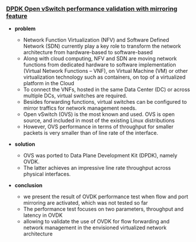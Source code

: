 ### [DPDK Open vSwitch performance validation with mirroring feature](http://ieeexplore.ieee.org/stamp/stamp.jsp?tp=&arnumber=7500387)

- **problem**
  - Network Function Virtualization (NFV) and Software Defined Network (SDN) currently play a key role to transform the network architecture from hardware-based to software-based
  - Along with cloud computing, NFV and SDN are moving network functions from dedicated hardware to software implementation (Virtual Network Functions – VNF), on Virtual Machine (VM) or other virtualization technology such as containers, on top of a virtualized platform in the Cloud
  -  To connect the VNFs, hosted in the same Data Center (DC) or across multiple DCs, virtual switches are required.
  - Besides forwarding functions, virtual switches can be configured to mirror traffics for network management needs.
  - Open vSwitch (OVS) is the most known and used. OVS is open source, and included in most of the existing Linux distributions
  - However, OVS performance in terms of throughput for smaller packets is very smaller than of line rate of the interface.

- **solution**
  - OVS was ported to Data Plane Development Kit (DPDK), namely OVDK.
  - The latter achieves an impressive line rate throughput across physical interfaces.

- **conclusion**
  - we present the result of OVDK performance test when flow and port mirroring are activated, which was not tested so far
  - The performance test focuses on two parameters, throughput and latency in OVDK
  - allowing to validate the use of OVDK for flow forwarding and network management in the envisioned virtualized network architecture
